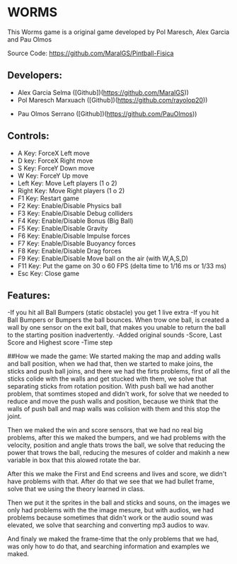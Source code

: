 # WORMS
This Worms game is a original game developed by Pol Maresch, Alex Garcia and Pau Olmos

Source Code: https://github.com/MaralGS/Pintball-Fisica

## Developers:

* Alex Garcia Selma ([Github])(https://github.com/MaralGS))
* Pol Maresch Marxuach ([Github])(https://github.com/rayolop20))
+ Pau Olmos Serrano ([Github])(https://github.com/PauOlmos))
## Controls:
 * A Key: ForceX Left move 
 * D key: ForceX Right move
 * S Key: ForceY Down move 
 * W Key: ForceY Up move
 * Left Key: Move Left players (1 o 2) 
 * Right Key: Move Right players (1 o 2)
 * F1 Key: Restart game
 * F2 Key: Enable/Disable Physics ball
 * F3 Key: Enable/Disable Debug colliders
 * F4 Key: Enable/Disable Bonus (Big Ball)
 * F5 Key: Enable/Disable Gravity
 * F6 Key: Enable/Disable Impulse forces
 * F7 Key: Enable/Disable Buoyancy forces
 * F8 Key: Enable/Disable Drag forces
 * F9 Key: Enable/Disable Move ball on the air (with W,A,S,D)
 * F11 Key: Put the game on 30 o 60 FPS (delta time to 1/16 ms or 1/33 ms)
 * Esc Key: Close game

## Features:
 -If you hit all Ball Bumpers (static obstacle) you get 1 live extra
 -If you hit Ball Bumpers or Bumpers the ball bounces. When trow one ball, is created a wall by one sensor on the exit ball,
 that makes you unable to return the ball to the starting position inadvertently.
 -Added original sounds
 -Score, Last Score and Highest score
 -Time step

##How we made the game:
 We started making the map and adding walls and ball position, when we had that, then we started to make joins, the sticks and push ball joins, and there we
 had the firts problems, first of all the sticks colide with the walls and get stucked with them, we solve that separating sticks from rotation position.
 With push ball we had another problem, that somtimes stoped and didn't work, for solve that we needed to reduce and move the push walls and position, 
 because we think that the walls of push ball and map walls was colision with them and this stop the joint.

 Then we maked the win and score sensors, that we had no real big problems, after this we maked the bumpers, and we had problems with the velocity, 
 position and angle thats trows the ball, we solve that reducing the power that trows the ball, reducing the mesures of colder and makinh a new variable in
 box that this alowed rotate the bar.

 After this we make the First and End screens and lives and score, we didn't have problems with that. After do that we see that we had bullet frame,
 solve that we using the theory learned in class.

 Then we put it the sprites in the ball and sticks and souns, on the images we only had problems with the the image mesure,
 but with audios, we had problems because sometimes that didn't work or the audio sound was elevated, we solve that searching and converting mp3 audios
 to wav.

 And finaly we maked the frame-time that the only problems that we had, was only how to do that, and searching information and examples we maked.
